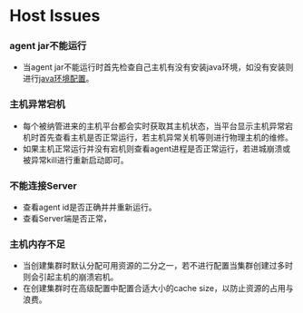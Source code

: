 # Host Issues



### agent jar不能运行

- 当agent jar不能运行时首先检查自己主机有没有安装java环境，如没有安装则进行[java环境配置](../02-Usage/Host/AddHost.md)。



### 主机异常宕机
    
- 每个被纳管进来的主机平台都会实时获取其主机状态，当平台显示主机异常宕机时首先查看主机是否正常运行，若主机异常关机等则进行物理主机的维修。
- 如果主机正常运行并没有宕机则查看agent进程是否正常运行，若进城崩溃或被异常kill进行重新启动即可。

### 不能连接Server

- 查看agent id是否正确并并重新运行。
- 查看Server端是否正常，

### 主机内存不足

- 当创建集群时默认分配可用资源的二分之一，若不进行配置当集群创建过多时则会引起主机的崩溃宕机。
- 在创建集群时在高级配置中配置合适大小的cache size，以防止资源的占用与浪费。

